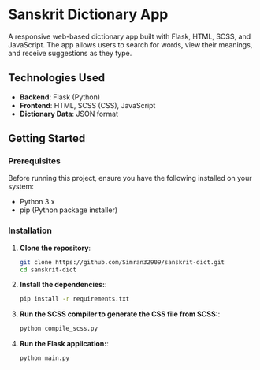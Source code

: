 # Sanskrit Dictionary App

A responsive web-based dictionary app built with Flask, HTML, SCSS, and JavaScript. The app allows users to search for words, view their meanings, and receive suggestions as they type.

## Technologies Used

- **Backend**: Flask (Python)
- **Frontend**: HTML, SCSS (CSS), JavaScript
- **Dictionary Data**: JSON format

## Getting Started

### Prerequisites

Before running this project, ensure you have the following installed on your system:

- Python 3.x
- pip (Python package installer)

### Installation

1. **Clone the repository**:
   ```bash
   git clone https://github.com/Simran32909/sanskrit-dict.git
   cd sanskrit-dict

2. **Install the dependencies:**:
   ```bash
   pip install -r requirements.txt

3. **Run the SCSS compiler to generate the CSS file from SCSS:**:
   ```bash
   python compile_scss.py

4. **Run the Flask application:**:
   ```bash
   python main.py
